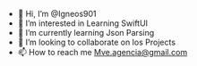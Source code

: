 - 👋 Hi, I’m @Igneos901
- 👀 I’m interested in Learning SwiftUI
- 🌱 I’m currently learning Json Parsing
- 💞️ I’m looking to collaborate on Ios Projects
- 📫 How to reach me Mve.agencia@gmail.com

<!---
Igneos901/Igneos901 is a ✨ special ✨ repository because its `README.md` (this file) appears on your GitHub profile.
You can click the Preview link to take a look at your changes.
--->
